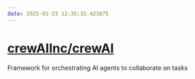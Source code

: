 ```yaml
---
date: 2025-02-23 12:35:15.423875
---
```


# [crewAIInc/crewAI](https://github.com/crewAIInc/crewAI)

Framework for orchestrating AI agents to collaborate on tasks